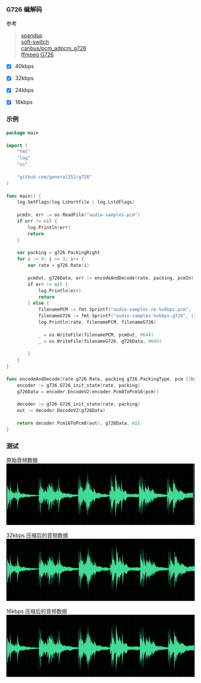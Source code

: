 ### G726 编解码

参考  
> [spandsp](https://github.com/freeswitch/spandsp/blob/master/src/g726.c)  
> [soft-switch](https://www.soft-switch.org/downloads/)  
> [canbus/pcm_adpcm_g726](https://github.com/canbus/pcm_adpcm_g726)    
> [ffmpeg G726](https://github.com/FFmpeg/FFmpeg/blob/master/libavcodec/g726.c)    

- [x] 40kbps
- [x] 32kbps
- [x] 24kbps
- [x] 16kbps



### 示例
```go
package main

import (
	"fmt"
	"log"
	"os"

	"github.com/general252/g726"
)

func main() {
	log.SetFlags(log.Lshortfile | log.LstdFlags)

	pcmIn, err := os.ReadFile("audio-samples.pcm")
	if err != nil {
		log.Println(err)
		return
	}

	var packing = g726.PackingRight
	for i := 0; i <= 3; i++ {
		var rate = g726.Rate(i)

		pcmOut, g726Data, err := encodeAndDecode(rate, packing, pcmIn)
		if err != nil {
			log.Println(err)
			return
		} else {
			filenamePCM := fmt.Sprintf("audio-samples-re-%vkbps.pcm", (i+2)*8)
			filenameG726 := fmt.Sprintf("audio-samples-%vkbps.g726", (i+2)*8)
			log.Println(rate, filenamePCM, filenameG726)

			_ = os.WriteFile(filenamePCM, pcmOut, 0644)
			_ = os.WriteFile(filenameG726, g726Data, 0644)

		}
	}
}

func encodeAndDecode(rate g726.Rate, packing g726.PackingType, pcm []byte) (pcmOut, g726Data []byte, err error) {
	encoder := g726.G726_init_state(rate, packing)
	g726Data = encoder.EncodeV2(encoder.Pcm8ToPcm16(pcm))

	decoder := g726.G726_init_state(rate, packing)
	out := decoder.DecodeV2(g726Data)

	return decoder.Pcm16ToPcm8(out), g726Data, nil
}

```


### 测试

原始音频数据
![source](img/audio-samples.jpg)

32kbps 压缩后的音频数据
![32kbps](img/audio-samples-re-32kbps.jpg)

16kbps 压缩后的音频数据
![16kbps](img/audio-samples-re-16kbps.jpg)

  
